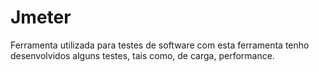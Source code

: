 # Jmeter
Ferramenta utilizada para testes de software com esta ferramenta tenho desenvolvidos alguns testes, tais como, de carga, performance.
